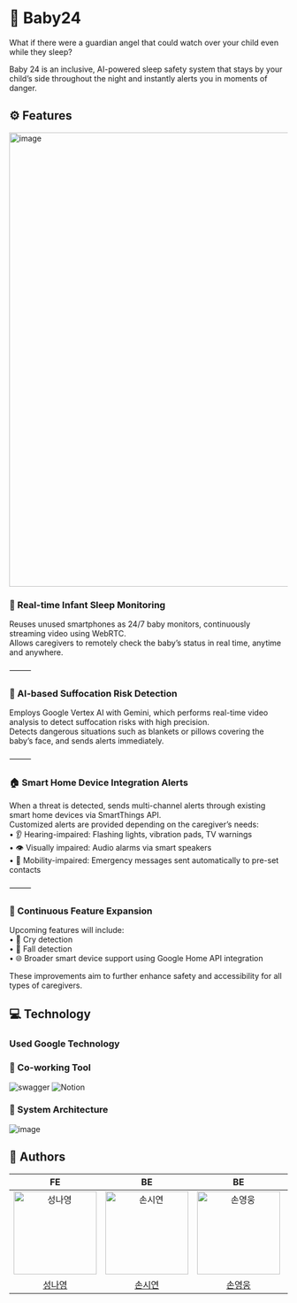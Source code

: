 # 🍼 Baby24
What if there were a guardian angel that could watch over your child even while they sleep?

Baby 24 is an inclusive, AI-powered sleep safety system that stays by your child’s side throughout the night and instantly alerts you in moments of danger.

## ⚙️ Features
<img width="821" alt="image" src="https://github.com/user-attachments/assets/ea736ece-4550-4dc6-98df-6b006aa9a98b" />


### 🛌 Real-time Infant Sleep Monitoring

Reuses unused smartphones as 24/7 baby monitors, continuously streaming video using WebRTC.  
Allows caregivers to remotely check the baby’s status in real time, anytime and anywhere.  

⸻

### 🤖 AI-based Suffocation Risk Detection

Employs Google Vertex AI with Gemini, which performs real-time video analysis to detect suffocation risks with high precision.   
Detects dangerous situations such as blankets or pillows covering the baby’s face, and sends alerts immediately.  

⸻

### 🏠 Smart Home Device Integration Alerts

When a threat is detected, sends multi-channel alerts through existing smart home devices via SmartThings API.   
Customized alerts are provided depending on the caregiver’s needs:  
	•	👂 Hearing-impaired: Flashing lights, vibration pads, TV warnings  
	•	👁️ Visually impaired: Audio alarms via smart speakers  
	•	🚶 Mobility-impaired: Emergency messages sent automatically to pre-set contacts  

⸻

### 🔄 Continuous Feature Expansion  

Upcoming features will include:  
	•	👶 Cry detection  
	•	🤕 Fall detection  
	•	🌐 Broader smart device support using Google Home API integration  

These improvements aim to further enhance safety and accessibility for all types of caregivers.

 ## 💻 Technology

 ### Used Google Technology

 ### 📑 Co-working Tool
 ![swagger](https://img.shields.io/badge/swagger-85EA2D.svg?style=flat-square&logo=swagger&logoColor=white)
![Notion](https://img.shields.io/badge/Notion-%23000000.svg?style=flat-square&logo=notion&logoColor=white)

 ### 🔎 System Architecture
![image](https://github.com/user-attachments/assets/6aeb0c9b-e520-4f12-81cd-01c454434bdf)

## 👶 Authors  
|          FE          |          BE          |          BE          |          BE          |            
| :------------------------------------------------------------------------------------------: | :---------------------------------------------------------------------------------------: |  :---------------------------------------------------------------------------------------: |  :---------------------------------------------------------------------------------------: | 
| <img src="https://avatars.githubusercontent.com/u/80393332?v=4" width=150px alt="성나영"/> | <img src="https://avatars.githubusercontent.com/u/87802191?v=4" width=150px alt="손시연"/> | <img src="https://avatars.githubusercontent.com/u/150361814?v=4" width=150px alt="손영웅"/> |  <img src="https://avatars.githubusercontent.com/u/147161502?v=4" width=150px alt="이상은"/> | 
|          [성나영](https://github.com/sna0e)          |          [손시연](https://github.com/siyeonSon)          |          [손영웅](https://github.com/handher0)          |          [이상은](https://github.com/KkomSang)          |
